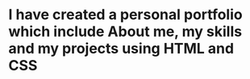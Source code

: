 # I have created a personal portfolio which include About me, my skills and my projects using HTML and CSS
